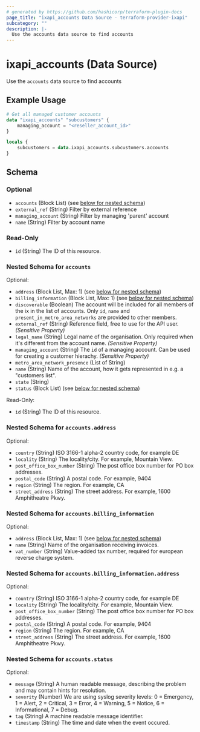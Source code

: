 ```yaml
---
# generated by https://github.com/hashicorp/terraform-plugin-docs
page_title: "ixapi_accounts Data Source - terraform-provider-ixapi"
subcategory: ""
description: |-
  Use the accounts data source to find accounts
---
```


# ixapi_accounts (Data Source)

Use the `accounts` data source to find accounts

## Example Usage

```terraform
# Get all managed customer accounts
data "ixapi_accounts" "subcustomers" {
    managing_account = "<reseller_account_id>"
}

locals {
    subcustomers = data.ixapi_accounts.subcustomers.accounts
}
```

<!-- schema generated by tfplugindocs -->
## Schema

### Optional

- `accounts` (Block List) (see [below for nested schema](#nestedblock--accounts))
- `external_ref` (String) Filter by external reference
- `managing_account` (String) Filter by managing 'parent' account
- `name` (String) Filter by account name

### Read-Only

- `id` (String) The ID of this resource.

<a id="nestedblock--accounts"></a>
### Nested Schema for `accounts`

Optional:

- `address` (Block List, Max: 1) (see [below for nested schema](#nestedblock--accounts--address))
- `billing_information` (Block List, Max: 1) (see [below for nested schema](#nestedblock--accounts--billing_information))
- `discoverable` (Boolean) The account will be included for all members of the ix in the list of accounts.  Only `id`, `name` and `present_in_metro_area_networks` are provided to other members.
- `external_ref` (String) Reference field, free to use for the API user. *(Sensitive Property)*
- `legal_name` (String) Legal name of the organisation. Only required when it's different from the account name. *(Sensitive Property)*
- `managing_account` (String) The `id` of a managing account. Can be used for creating a customer hierachy. *(Sensitive Property)*
- `metro_area_network_presence` (List of String)
- `name` (String) Name of the account, how it gets represented in e.g. a "customers list".
- `state` (String)
- `status` (Block List) (see [below for nested schema](#nestedblock--accounts--status))

Read-Only:

- `id` (String) The ID of this resource.

<a id="nestedblock--accounts--address"></a>
### Nested Schema for `accounts.address`

Optional:

- `country` (String) ISO 3166-1 alpha-2 country code, for example DE
- `locality` (String) The locality/city. For example, Mountain View.
- `post_office_box_number` (String) The post office box number for PO box addresses.
- `postal_code` (String) A postal code. For example, 9404
- `region` (String) The region. For example, CA
- `street_address` (String) The street address. For example, 1600 Amphitheatre Pkwy.


<a id="nestedblock--accounts--billing_information"></a>
### Nested Schema for `accounts.billing_information`

Optional:

- `address` (Block List, Max: 1) (see [below for nested schema](#nestedblock--accounts--billing_information--address))
- `name` (String) Name of the organisation receiving invoices.
- `vat_number` (String) Value-added tax number, required for european reverse charge system.

<a id="nestedblock--accounts--billing_information--address"></a>
### Nested Schema for `accounts.billing_information.address`

Optional:

- `country` (String) ISO 3166-1 alpha-2 country code, for example DE
- `locality` (String) The locality/city. For example, Mountain View.
- `post_office_box_number` (String) The post office box number for PO box addresses.
- `postal_code` (String) A postal code. For example, 9404
- `region` (String) The region. For example, CA
- `street_address` (String) The street address. For example, 1600 Amphitheatre Pkwy.



<a id="nestedblock--accounts--status"></a>
### Nested Schema for `accounts.status`

Optional:

- `message` (String) A human readable message, describing the problem and may contain hints for resolution.
- `severity` (Number) We are using syslog severity levels: 0 = Emergency, 1 = Alert, 2 = Critical, 3 = Error, 4 = Warning, 5 = Notice, 6 = Informational, 7 = Debug.
- `tag` (String) A machine readable message identifier.
- `timestamp` (String) The time and date when the event occured.


